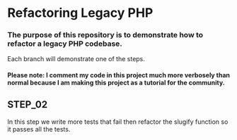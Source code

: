# Refactoring Legacy PHP

### The purpose of this repository is to demonstrate how to refactor a legacy PHP codebase.

Each branch will demonstrate one of the steps.

#### Please note: I comment my code in this project much more verbosely than normal because I am making this project as a tutorial for the community.

## STEP_02
In this step we write more tests that fail then refactor the slugify function so it passes all the tests.